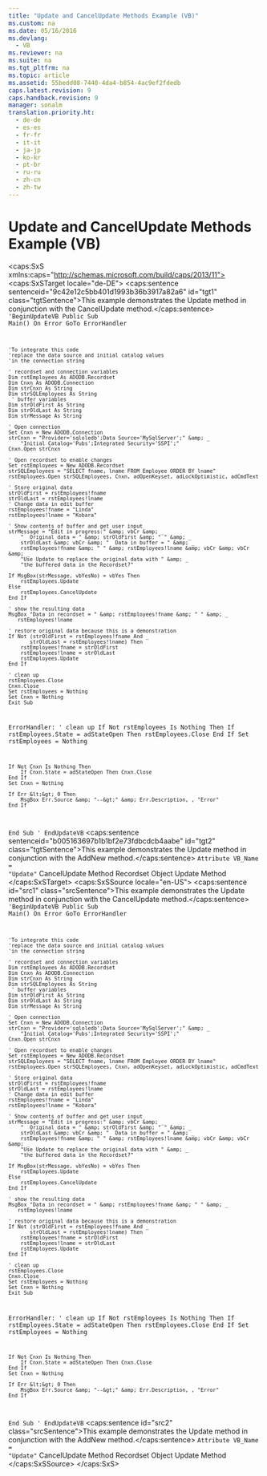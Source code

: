 ```yaml
---
title: "Update and CancelUpdate Methods Example (VB)"
ms.custom: na
ms.date: 05/16/2016
ms.devlang: 
  - VB
ms.reviewer: na
ms.suite: na
ms.tgt_pltfrm: na
ms.topic: article
ms.assetid: 55bedd08-7440-4da4-b854-4ac9ef2fdedb
caps.latest.revision: 9
caps.handback.revision: 9
manager: sonalm
translation.priority.ht: 
  - de-de
  - es-es
  - fr-fr
  - it-it
  - ja-jp
  - ko-kr
  - pt-br
  - ru-ru
  - zh-cn
  - zh-tw
---
```

# Update and CancelUpdate Methods Example (VB)
<?xml version="1.0" encoding="utf-8"?>
<caps:SxS xmlns:caps="http://schemas.microsoft.com/build/caps/2013/11">
  <caps:SxSTarget locale="de-DE">
    <developerReferenceWithoutSyntaxDocument xsi:schemaLocation="http://ddue.schemas.microsoft.com/authoring/2003/5 http://dduestorage.blob.core.windows.net/ddueschema/developer.xsd" xmlns="http://ddue.schemas.microsoft.com/authoring/2003/5" xmlns:xlink="http://www.w3.org/1999/xlink" xmlns:xsi="http://www.w3.org/2001/XMLSchema-instance">
      <introduction>
        <para>
          <caps:sentence sentenceid="9c42e12c5bb401d1993b36b3917a82a6" id="tgt1" class="tgtSentence">This example demonstrates the <legacyLink xlink:href="6b2a9c31-1a7e-40db-8a53-30720d0f6cc1">Update</legacyLink> method in conjunction with the <legacyLink xlink:href="eaa856cc-c786-462e-890c-c896261b1741">CancelUpdate</legacyLink> method.</caps:sentence>
        </para>
        <code>'BeginUpdateVB
Public Sub Main()
    On Error GoTo ErrorHandler

    'To integrate this code
    'replace the data source and initial catalog values
    'in the connection string

    ' recordset and connection variables
    Dim rstEmployees As ADODB.Recordset
    Dim Cnxn As ADODB.Connection
    Dim strCnxn As String
    Dim strSQLEmployees As String
     ' buffer variables
    Dim strOldFirst As String
    Dim strOldLast As String
    Dim strMessage As String
    
    ' Open connection
    Set Cnxn = New ADODB.Connection
    strCnxn = "Provider='sqloledb';Data Source='MySqlServer';" &amp; _
        "Initial Catalog='Pubs';Integrated Security='SSPI';"
    Cnxn.Open strCnxn
     
    ' Open recordset to enable changes
    Set rstEmployees = New ADODB.Recordset
    strSQLEmployees = "SELECT fname, lname FROM Employee ORDER BY lname"
    rstEmployees.Open strSQLEmployees, Cnxn, adOpenKeyset, adLockOptimistic, adCmdText
    
    ' Store original data
    strOldFirst = rstEmployees!fname
    strOldLast = rstEmployees!lname
    ' Change data in edit buffer
    rstEmployees!fname = "Linda"
    rstEmployees!lname = "Kobara"
    
    ' Show contents of buffer and get user input
    strMessage = "Edit in progress:" &amp; vbCr &amp; _
        "  Original data = " &amp; strOldFirst &amp; " " &amp; _
        strOldLast &amp; vbCr &amp; "  Data in buffer = " &amp; _
        rstEmployees!fname &amp; " " &amp; rstEmployees!lname &amp; vbCr &amp; vbCr &amp; _
        "Use Update to replace the original data with " &amp; _
        "the buffered data in the Recordset?"
    
    If MsgBox(strMessage, vbYesNo) = vbYes Then
        rstEmployees.Update
    Else
        rstEmployees.CancelUpdate
    End If
    
    ' show the resulting data
    MsgBox "Data in recordset = " &amp; rstEmployees!fname &amp; " " &amp; _
       rstEmployees!lname
    
    ' restore original data because this is a demonstration
    If Not (strOldFirst = rstEmployees!fname And _
           strOldLast = rstEmployees!lname) Then
        rstEmployees!fname = strOldFirst
        rstEmployees!lname = strOldLast
        rstEmployees.Update
    End If
   
    ' clean up
    rstEmployees.Close
    Cnxn.Close
    Set rstEmployees = Nothing
    Set Cnxn = Nothing
    Exit Sub
    
ErrorHandler:
    ' clean up
    If Not rstEmployees Is Nothing Then
        If rstEmployees.State = adStateOpen Then rstEmployees.Close
    End If
    Set rstEmployees = Nothing
    
    If Not Cnxn Is Nothing Then
        If Cnxn.State = adStateOpen Then Cnxn.Close
    End If
    Set Cnxn = Nothing
    
    If Err &lt;&gt; 0 Then
        MsgBox Err.Source &amp; "--&gt;" &amp; Err.Description, , "Error"
    End If
End Sub
' EndUpdateVB</code>
        <para>
          <caps:sentence sentenceid="b005163697b1b1bf2e73fdbcdcb4aabe" id="tgt2" class="tgtSentence">This example demonstrates the <legacyBold>Update</legacyBold> method in conjunction with the <legacyLink xlink:href="a9f54be9-5763-45d0-a6eb-09981b03bc08">AddNew</legacyLink> method.</caps:sentence>
        </para>
        <code>Attribute VB_Name = "Update"</code>
      </introduction>
      <relatedTopics>
        <link xlink:href="eaa856cc-c786-462e-890c-c896261b1741">CancelUpdate Method</link>
        <link xlink:href="ede1415f-c3df-4cc5-a05b-2576b2b84b60">Recordset Object</link>
        <link xlink:href="6b2a9c31-1a7e-40db-8a53-30720d0f6cc1">Update Method</link>
      </relatedTopics>
    </developerReferenceWithoutSyntaxDocument>
  </caps:SxSTarget>
  <caps:SxSSource locale="en-US">
    <developerReferenceWithoutSyntaxDocument xsi:schemaLocation="http://ddue.schemas.microsoft.com/authoring/2003/5 http://dduestorage.blob.core.windows.net/ddueschema/developer.xsd" xmlns="http://ddue.schemas.microsoft.com/authoring/2003/5" xmlns:xlink="http://www.w3.org/1999/xlink" xmlns:xsi="http://www.w3.org/2001/XMLSchema-instance">
      <introduction>
        <para>
          <caps:sentence id="src1" class="srcSentence">This example demonstrates the <legacyLink xlink:href="6b2a9c31-1a7e-40db-8a53-30720d0f6cc1">Update</legacyLink> method in conjunction with the <legacyLink xlink:href="eaa856cc-c786-462e-890c-c896261b1741">CancelUpdate</legacyLink> method.</caps:sentence>
        </para>
        <code>'BeginUpdateVB
Public Sub Main()
    On Error GoTo ErrorHandler

    'To integrate this code
    'replace the data source and initial catalog values
    'in the connection string

    ' recordset and connection variables
    Dim rstEmployees As ADODB.Recordset
    Dim Cnxn As ADODB.Connection
    Dim strCnxn As String
    Dim strSQLEmployees As String
     ' buffer variables
    Dim strOldFirst As String
    Dim strOldLast As String
    Dim strMessage As String
    
    ' Open connection
    Set Cnxn = New ADODB.Connection
    strCnxn = "Provider='sqloledb';Data Source='MySqlServer';" &amp; _
        "Initial Catalog='Pubs';Integrated Security='SSPI';"
    Cnxn.Open strCnxn
     
    ' Open recordset to enable changes
    Set rstEmployees = New ADODB.Recordset
    strSQLEmployees = "SELECT fname, lname FROM Employee ORDER BY lname"
    rstEmployees.Open strSQLEmployees, Cnxn, adOpenKeyset, adLockOptimistic, adCmdText
    
    ' Store original data
    strOldFirst = rstEmployees!fname
    strOldLast = rstEmployees!lname
    ' Change data in edit buffer
    rstEmployees!fname = "Linda"
    rstEmployees!lname = "Kobara"
    
    ' Show contents of buffer and get user input
    strMessage = "Edit in progress:" &amp; vbCr &amp; _
        "  Original data = " &amp; strOldFirst &amp; " " &amp; _
        strOldLast &amp; vbCr &amp; "  Data in buffer = " &amp; _
        rstEmployees!fname &amp; " " &amp; rstEmployees!lname &amp; vbCr &amp; vbCr &amp; _
        "Use Update to replace the original data with " &amp; _
        "the buffered data in the Recordset?"
    
    If MsgBox(strMessage, vbYesNo) = vbYes Then
        rstEmployees.Update
    Else
        rstEmployees.CancelUpdate
    End If
    
    ' show the resulting data
    MsgBox "Data in recordset = " &amp; rstEmployees!fname &amp; " " &amp; _
       rstEmployees!lname
    
    ' restore original data because this is a demonstration
    If Not (strOldFirst = rstEmployees!fname And _
           strOldLast = rstEmployees!lname) Then
        rstEmployees!fname = strOldFirst
        rstEmployees!lname = strOldLast
        rstEmployees.Update
    End If
   
    ' clean up
    rstEmployees.Close
    Cnxn.Close
    Set rstEmployees = Nothing
    Set Cnxn = Nothing
    Exit Sub
    
ErrorHandler:
    ' clean up
    If Not rstEmployees Is Nothing Then
        If rstEmployees.State = adStateOpen Then rstEmployees.Close
    End If
    Set rstEmployees = Nothing
    
    If Not Cnxn Is Nothing Then
        If Cnxn.State = adStateOpen Then Cnxn.Close
    End If
    Set Cnxn = Nothing
    
    If Err &lt;&gt; 0 Then
        MsgBox Err.Source &amp; "--&gt;" &amp; Err.Description, , "Error"
    End If
End Sub
' EndUpdateVB</code>
        <para>
          <caps:sentence id="src2" class="srcSentence">This example demonstrates the <legacyBold>Update</legacyBold> method in conjunction with the <legacyLink xlink:href="a9f54be9-5763-45d0-a6eb-09981b03bc08">AddNew</legacyLink> method.</caps:sentence>
        </para>
        <code>Attribute VB_Name = "Update"</code>
      </introduction>
      <relatedTopics>
        <link xlink:href="eaa856cc-c786-462e-890c-c896261b1741">CancelUpdate Method</link>
        <link xlink:href="ede1415f-c3df-4cc5-a05b-2576b2b84b60">Recordset Object</link>
        <link xlink:href="6b2a9c31-1a7e-40db-8a53-30720d0f6cc1">Update Method</link>
      </relatedTopics>
    </developerReferenceWithoutSyntaxDocument>
  </caps:SxSSource>
</caps:SxS>